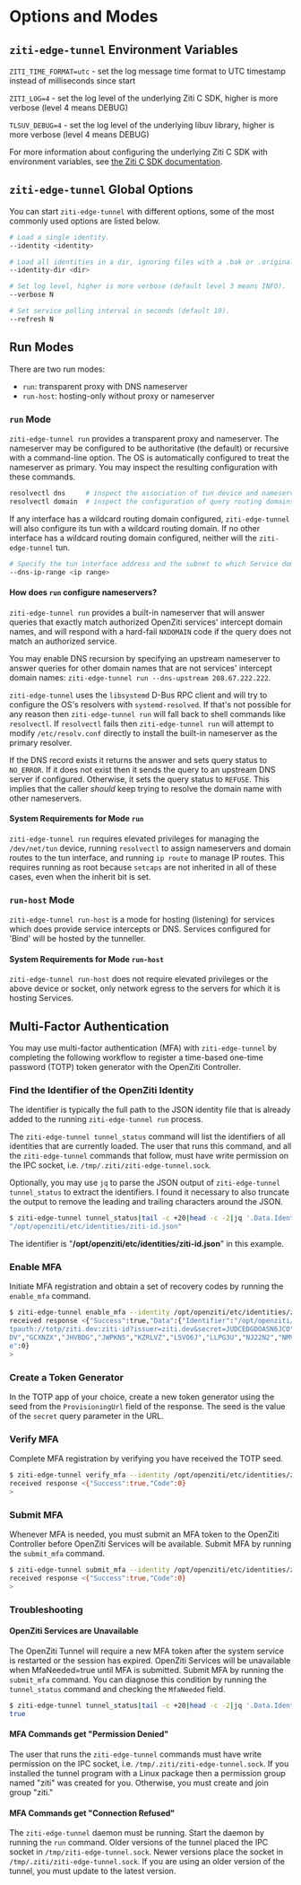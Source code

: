 
# Options and Modes

## `ziti-edge-tunnel` Environment Variables

`ZITI_TIME_FORMAT=utc` - set the log message time format to UTC timestamp instead of milliseconds since start

`ZITI_LOG=4` - set the log level of the underlying Ziti C SDK, higher is more verbose (level 4 means DEBUG)

`TLSUV_DEBUG=4` - set the log level of the underlying libuv library, higher is more verbose (level 4 means DEBUG)

<!-- Ken will update this when a better C SDK reference becomes available; this is a full URL because Docusaurus resolves relative and absolute URL and file paths at build time, and the Vercel build will always fail because it can't resolve the linked docs sites, e.g. CLANG doxygen site -->
For more information about configuring the underlying Ziti C SDK with environment variables, see [the Ziti C SDK documentation](https://docs.openziti.io/docs/reference/developer/sdk/clang/).

## `ziti-edge-tunnel` Global Options

You can start `ziti-edge-tunnel` with different options, some of the most commonly used options are listed below.

```bash
# Load a single identity.
--identity <identity>
```

```bash
# Load all identities in a dir, ignoring files with a .bak or .original filename suffix.
--identity-dir <dir>
```

```bash
# Set log level, higher is more verbose (default level 3 means INFO).
--verbose N
```

```bash
# Set service polling interval in seconds (default 10).
--refresh N
```

## Run Modes

There are two run modes:

* `run`: transparent proxy with DNS nameserver
* `run-host`: hosting-only without proxy or nameserver

### `run` Mode

`ziti-edge-tunnel run` provides a transparent proxy and nameserver. The nameserver may be configured to be authoritative (the default) or recursive with a command-line option. The OS is automatically configured to treat the nameserver as primary. You may inspect the resulting configuration with these commands.

```bash
resolvectl dns     # inspect the association of tun device and nameserver
resolvectl domain  # inspect the configuration of query routing domains
```

If any interface has a wildcard routing domain configured, `ziti-edge-tunnel` will also configure its tun with a wildcard routing domain. If no other interface has a wildcard routing domain configured, neither will the `ziti-edge-tunnel` tun.

```bash
# Specify the tun interface address and the subnet to which Service domain names are resolved (default 100.64.0.1/10). The nameserver address is always the tun interface address +1, default is 100.64.0.2.
--dns-ip-range <ip range>
```

#### How does `run` configure nameservers?

`ziti-edge-tunnel run` provides a built-in nameserver that will answer queries that exactly match authorized OpenZiti services' intercept domain names, and will respond with a hard-fail `NXDOMAIN` code if the query does not match an authorized service.

You may enable DNS recursion by specifying an upstream nameserver to answer queries for other domain names that are not services' intercept domain names: `ziti-edge-tunnel run --dns-upstream 208.67.222.222`.

`ziti-edge-tunnel` uses the `libsystemd` D-Bus RPC client and will try to configure the OS's resolvers with `systemd-resolved`. If that's not possible for any reason then `ziti-edge-tunnel run` will fall back to shell commands like `resolvectl`. If `resolvectl` fails then `ziti-edge-tunnel run` will attempt to modify `/etc/resolv.conf` directly to install the built-in nameserver as the primary resolver.

If the DNS record exists it returns the answer and sets query status to `NO_ERROR`. If it does not exist then it sends the query to an upstream DNS server if configured. Otherwise, it sets the query status to `REFUSE`. This implies that the caller *should* keep trying to resolve the domain name with other nameservers.

#### System Requirements for Mode `run`

`ziti-edge-tunnel run` requires elevated privileges for managing the `/dev/net/tun` device, running `resolvectl` to assign nameservers and domain routes to the tun interface, and running `ip route` to manage IP routes. This requires running as root because `setcaps` are not inherited in all of these cases, even when the inherit bit is set.

### `run-host` Mode

`ziti-edge-tunnel run-host` is a mode for hosting (listening) for services which does provide service intercepts or DNS. Services configured for 'Bind' will be hosted by the tunneller.

#### System Requirements for Mode `run-host`

`ziti-edge-tunnel run-host` does not require elevated privileges or the above device or socket, only network egress to the servers for which it is hosting Services.

## Multi-Factor Authentication

You may use multi-factor authentication (MFA) with `ziti-edge-tunnel` by completing the following workflow to register a time-based one-time password (TOTP) token generator with the OpenZiti Controller.

### Find the Identifier of the OpenZiti Identity

The identifier is typically the full path to the JSON identity file that is already added to the running `ziti-edge-tunnel run` process.

The `ziti-edge-tunnel tunnel_status` command will list the identifiers of all identities that are currently loaded. The user that runs this command, and all the `ziti-edge-tunnel` commands that follow, must have write permission on the IPC socket, i.e. `/tmp/.ziti/ziti-edge-tunnel.sock`.

Optionally, you may use `jq` to parse the JSON output of `ziti-edge-tunnel tunnel_status` to extract the identifiers. I found it necessary to also truncate the output to remove the leading and trailing characters around the JSON.

```bash
$ ziti-edge-tunnel tunnel_status|tail -c +20|head -c -2|jq '.Data.Identities[].Identifier'
"/opt/openziti/etc/identities/ziti-id.json"
```

The identifier is "**/opt/openziti/etc/identities/ziti-id.json**" in this example.

### Enable MFA

Initiate MFA registration and obtain a set of recovery codes by running the `enable_mfa` command.

```bash
$ ziti-edge-tunnel enable_mfa --identity /opt/openziti/etc/identities/ziti-id.json     
received response <{"Success":true,"Data":{"Identifier":"/opt/openziti/etc/identities/ziti-id.json","IsVerified":false,"ProvisioningUrl":"o
tpauth://totp/ziti.dev:ziti-id?issuer=ziti.dev&secret=JUDCEDGDOASN6JCO","RecoveryCodes":["2CRGME","3NZXX5","BRBFYQ","C7CG6H","DHF4WI","DPC5
DV","GCXNZX","JHVBDG","JWPKN5","KZRLVZ","L5VO6J","LLPG3U","NJ22N2","NMVG46","RAG2QV","TA6J3R","XVGRRF","Z2TGWZ","ZDW6Y7","ZEOEPL"]},"Cod
e":0}                                                               
>                                                                   
```

### Create a Token Generator

In the TOTP app of your choice, create a new token generator using the seed from the `ProvisioningUrl` field of the response. The seed is the value of the `secret` query parameter in the URL.

### Verify MFA

Complete MFA registration by verifying you have received the TOTP seed.

```bash
$ ziti-edge-tunnel verify_mfa --identity /opt/openziti/etc/identities/ziti-id.json --authcode 193754
received response <{"Success":true,"Code":0}
>
```

### Submit MFA

Whenever MFA is needed, you must submit an MFA token to the OpenZiti Controller before OpenZiti Services will be available. Submit MFA by running the `submit_mfa` command.

```bash
$ ziti-edge-tunnel submit_mfa --identity /opt/openziti/etc/identities/ziti-id.json --authcode 910082
received response <{"Success":true,"Code":0}
>
```

### Troubleshooting

#### OpenZiti Services are Unavailable

The OpenZiti Tunnel will require a new MFA token after the system service is restarted or the session has expired. OpenZiti Services will be unavailable when MfaNeeded=true until MFA is submitted. Submit MFA by running the `submit_mfa` command. You can diagnose this condition by running the `tunnel_status` command and checking the `MfaNeeded` field.

```bash
$ ziti-edge-tunnel tunnel_status|tail -c +20|head -c -2|jq '.Data.Identities[]|select(.Identifier == "/opt/openziti/etc/identities/ziti-id.json")|.MfaNeeded'
true
```

#### MFA Commands get "Permission Denied"

The user that runs the `ziti-edge-tunnel` commands must have write permission on the IPC socket, i.e. `/tmp/.ziti/ziti-edge-tunnel.sock`. If you installed the tunnel program with a Linux package then a permission group named "ziti" was created for you. Otherwise, you must create and join group "ziti."

#### MFA Commands get "Connection Refused"

The `ziti-edge-tunnel` daemon must be running. Start the daemon by running the `run` command. Older versions of the tunnel placed the IPC socket in `/tmp/ziti-edge-tunnel.sock`. Newer versions place the socket in `/tmp/.ziti/ziti-edge-tunnel.sock`. If you are using an older version of the tunnel, you must update to the latest version.
